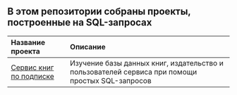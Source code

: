 ## В этом репозитории собраны проекты, построенные на SQL-запросах

|Название проекта |Описание |
|:--|:-- |
|[Сервис книг по подписке](https://github.com/ekaterina-singa/Practicum_projects/blob/main/sql/books_sql.ipynb) |Изучение базы данных книг, издательство и пользователей сервиса при помощи простых SQL-запросов |
